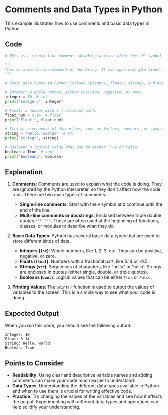 # Comments and Data Types in Python

This example illustrates how to use comments and basic data types in Python.

## Code

```python
# This is a single-line comment. Anything written after the "#" symbol on the same line is ignored by Python.

"""
This is a multi-line comment or docstring. It can span multiple lines and is often used to provide a description of a function, class, or module.
"""

# Basic data types in Python include integers, floats, strings, and booleans.

# Integer: a whole number, either positive, negative, or zero.
integer = 10  # int
print("Integer:", integer)

# Float: a number with a fractional part.
float_num = 3.14  # float
print("Float:", float_num)

# String: a sequence of characters, such as letters, numbers, or symbols, enclosed in quotes.
string = "Hello, world!"  # str
print("String:", string)

# Boolean: a logical value that can be either True or False.
boolean = True  # bool
print("Boolean:", boolean)
```

## Explanation

1. **Comments**: Comments are used to explain what the code is doing. They are ignored by the Python interpreter, so they don't affect how the code runs. There are two main types of comments:

   - **Single-line comments**: Start with the `#` symbol and continue until the end of the line.
   - **Multi-line comments or docstrings**: Enclosed between triple double quotes `""" """`. These are often used at the beginning of functions, classes, or modules to describe what they do.

2. **Basic Data Types**: Python has several basic data types that are used to store different kinds of data.

   - **Integers (`int`)**: Whole numbers, like 1, 2, 3, etc. They can be positive, negative, or zero.
   - **Floats (`float`)**: Numbers with a fractional part, like 3.14 or -0.5.
   - **Strings (`str`)**: Sequences of characters, like "hello" or 'hello'. Strings are enclosed in quotes (either single, double, or triple quotes).
   - **Booleans (`bool`)**: Logical values that can be either `True` or `False`.

3. **Printing Values**: The `print()` function is used to output the values of variables to the screen. This is a simple way to see what your code is doing.

## Expected Output

When you run this code, you should see the following output:

```
Integer: 10
Float: 3.14
String: Hello, world!
Boolean: True
```

## Points to Consider

- **Readability**: Using clear and descriptive variable names and adding comments can make your code much easier to understand.
- **Data Types**: Understanding the different data types available in Python and when to use them is crucial for writing effective code.
- **Practice**: Try changing the values of the variables and see how it affects the output. Experimenting with different data types and operations can help solidify your understanding.
